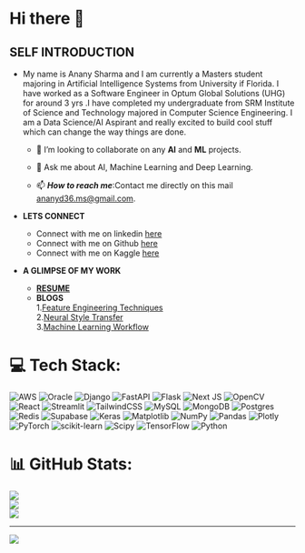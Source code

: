 # Hi there 👋
## **SELF INTRODUCTION**<br>
* My name is Anany Sharma and I am currently a Masters student majoring in Artificial Intelligence Systems from University if Florida. I have worked as a Software Engineer in Optum Global Solutions (UHG) for around 3 yrs .I have completed my undergraduate from SRM Institute of Science and Technology majored in Computer Science Engineering. I am a Data Science/AI Aspirant and really excited to build cool stuff which can change the way things are done.

    - 👯 I’m looking to collaborate on any **AI** and **ML** projects.

    - 💬 Ask me about AI, Machine Learning and Deep Learning.

    - 📫 ***How to reach me***:Contact me directly on this mail [ananyd36.ms@gmail.com](mailto:ananyd36.ms@gmail.com).

 * **LETS CONNECT**<br>
     * Connect with me on linkedin [here](https://www.linkedin.com/in/ananyd36/)
     * Connect with me on Github [here](https://github.com/ananyd36)
     * Connect with me on Kaggle [here](https://www.kaggle.com/ananysharma)
 * **A GLIMPSE OF MY WORK**<br>
     * [**RESUME**](https://docs.google.com/document/d/1OhWPz2pyNuiOWAB0_bmAzajmoqj6Sw3FEaW3xdjZkQs/edit?usp=sharing)
     * **BLOGS**<br>
        1.[Feature Engineering Techniques](https://www.analyticsvidhya.com/blog/2020/10/introduction-and-implementation-to-neural-style-transfer-deep-learning/)<br>
        2.[Neural Style Transfer](https://www.analyticsvidhya.com/blog/2020/10/introduction-and-implementation-to-neural-style-transfer-deep-learning/)<br>
        3.[Machine Learning Workflow](https://medium.com/@ananyd36/workflow-of-a-machine-learning-model-253147fa74a3)

# 💻 Tech Stack:
![AWS](https://img.shields.io/badge/AWS-%23FF9900.svg?style=for-the-badge&logo=amazon-aws&logoColor=white) ![Oracle](https://img.shields.io/badge/Oracle-F80000?style=for-the-badge&logo=oracle&logoColor=white) ![Django](https://img.shields.io/badge/django-%23092E20.svg?style=for-the-badge&logo=django&logoColor=white) ![FastAPI](https://img.shields.io/badge/FastAPI-005571?style=for-the-badge&logo=fastapi) ![Flask](https://img.shields.io/badge/flask-%23000.svg?style=for-the-badge&logo=flask&logoColor=white) ![Next JS](https://img.shields.io/badge/Next-black?style=for-the-badge&logo=next.js&logoColor=white) ![OpenCV](https://img.shields.io/badge/opencv-%23white.svg?style=for-the-badge&logo=opencv&logoColor=white) ![React](https://img.shields.io/badge/react-%2320232a.svg?style=for-the-badge&logo=react&logoColor=%2361DAFB) ![Streamlit](https://img.shields.io/badge/Streamlit-%23FE4B4B.svg?style=for-the-badge&logo=streamlit&logoColor=white) ![TailwindCSS](https://img.shields.io/badge/tailwindcss-%2338B2AC.svg?style=for-the-badge&logo=tailwind-css&logoColor=white) ![MySQL](https://img.shields.io/badge/mysql-4479A1.svg?style=for-the-badge&logo=mysql&logoColor=white) ![MongoDB](https://img.shields.io/badge/MongoDB-%234ea94b.svg?style=for-the-badge&logo=mongodb&logoColor=white) ![Postgres](https://img.shields.io/badge/postgres-%23316192.svg?style=for-the-badge&logo=postgresql&logoColor=white) ![Redis](https://img.shields.io/badge/redis-%23DD0031.svg?style=for-the-badge&logo=redis&logoColor=white) ![Supabase](https://img.shields.io/badge/Supabase-3ECF8E?style=for-the-badge&logo=supabase&logoColor=white) ![Keras](https://img.shields.io/badge/Keras-%23D00000.svg?style=for-the-badge&logo=Keras&logoColor=white) ![Matplotlib](https://img.shields.io/badge/Matplotlib-%23ffffff.svg?style=for-the-badge&logo=Matplotlib&logoColor=black) ![NumPy](https://img.shields.io/badge/numpy-%23013243.svg?style=for-the-badge&logo=numpy&logoColor=white) ![Pandas](https://img.shields.io/badge/pandas-%23150458.svg?style=for-the-badge&logo=pandas&logoColor=white) ![Plotly](https://img.shields.io/badge/Plotly-%233F4F75.svg?style=for-the-badge&logo=plotly&logoColor=white) ![PyTorch](https://img.shields.io/badge/PyTorch-%23EE4C2C.svg?style=for-the-badge&logo=PyTorch&logoColor=white) ![scikit-learn](https://img.shields.io/badge/scikit--learn-%23F7931E.svg?style=for-the-badge&logo=scikit-learn&logoColor=white) ![Scipy](https://img.shields.io/badge/SciPy-%230C55A5.svg?style=for-the-badge&logo=scipy&logoColor=%white) ![TensorFlow](https://img.shields.io/badge/TensorFlow-%23FF6F00.svg?style=for-the-badge&logo=TensorFlow&logoColor=white) ![Python](https://img.shields.io/badge/python-3670A0?style=for-the-badge&logo=python&logoColor=ffdd54)
# 📊 GitHub Stats:
![](https://github-readme-stats.vercel.app/api?username=ananyd36&theme=dark&hide_border=false&include_all_commits=true&count_private=true)<br/>
![](https://nirzak-streak-stats.vercel.app/?user=ananyd36&theme=dark&hide_border=false)<br/>
![](https://github-readme-stats.vercel.app/api/top-langs/?username=ananyd36&theme=dark&hide_border=false&include_all_commits=true&count_private=true&layout=compact)

---
[![](https://visitcount.itsvg.in/api?id=ananyd36&icon=0&color=0)](https://visitcount.itsvg.in)

<!-- Proudly created with GPRM ( https://gprm.itsvg.in ) -->
